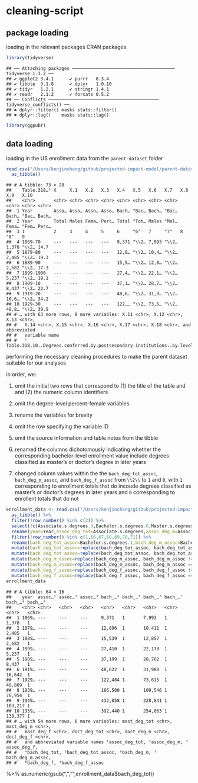 cleaning-script
================

## package loading

loading in the relevant packages CRAN packages.

``` r
library(tidyverse)
```

    ## ── Attaching packages ─────────────────────────────────────── tidyverse 1.3.2 ──
    ## ✔ ggplot2 3.4.1      ✔ purrr   0.3.4 
    ## ✔ tibble  3.1.8      ✔ dplyr   1.0.10
    ## ✔ tidyr   1.2.1      ✔ stringr 1.4.1 
    ## ✔ readr   2.1.2      ✔ forcats 0.5.2 
    ## ── Conflicts ────────────────────────────────────────── tidyverse_conflicts() ──
    ## ✖ dplyr::filter() masks stats::filter()
    ## ✖ dplyr::lag()    masks stats::lag()

``` r
library(ggpubr)
```

## data loading

loading in the US enrollment data from the `parent-dataset` folder

``` r
read.csv("/Users/kenjinchang/github/projected-impact-model/parent-datasets/enrollment_projections.csv") %>%
  as_tibble() 
```

    ## # A tibble: 73 × 20
    ##    Table.318…¹ X     X.1   X.2   X.3   X.4   X.5   X.6   X.7   X.8   X.9   X.10 
    ##    <chr>       <chr> <chr> <chr> <chr> <chr> <chr> <chr> <chr> <chr> <chr> <chr>
    ##  1 Year        Asso… Asso… Asso… Asso… Bach… "Bac… Bach… "Bac… Bach… "Bac… Bach…
    ##  2 Year        Total Males Fema… Perc… Total "Tot… Males "Mal… Fema… "Fem… Perc…
    ##  3 1           2     3     4     5     6     "6"   7     "7"   8     "8"   9    
    ##  4 1869-70     ---   ---   ---   ---   9,371 "\\2… 7,993 "\\2… 1,378 "\\2… 14.7 
    ##  5 1879-80     ---   ---   ---   ---   12,8… "\\2… 10,4… "\\2… 2,485 "\\2… 19.3 
    ##  6 1889-90     ---   ---   ---   ---   15,5… "\\2… 12,8… "\\2… 2,682 "\\2… 17.3 
    ##  7 1899-1900   ---   ---   ---   ---   27,4… "\\2… 22,1… "\\2… 5,237 "\\2… 19.1 
    ##  8 1909-10     ---   ---   ---   ---   37,1… "\\2… 28,7… "\\2… 8,437 "\\2… 22.7 
    ##  9 1919-20     ---   ---   ---   ---   48,6… "\\2… 31,9… "\\2… 16,6… "\\2… 34.2 
    ## 10 1929-30     ---   ---   ---   ---   122,… "\\2… 73,6… "\\2… 48,8… "\\2… 39.9 
    ## # … with 63 more rows, 8 more variables: X.11 <chr>, X.12 <chr>, X.13 <chr>,
    ## #   X.14 <chr>, X.15 <chr>, X.16 <chr>, X.17 <chr>, X.18 <chr>, and abbreviated
    ## #   variable name
    ## #   ¹​Table.318.10..Degrees.conferred.by.postsecondary.institutions..by.level.of.degree.and.sex.of.student..Selected.academic.years..1869.70.through.2031.32

performing the necessary cleaning procedures to make the parent dataset
suitable for our analyses

in order, we:

1.  omit the initial two rows that correspond to (1) the title of the
    table and and (2) the numeric column identifiers

2.  omit the degree-level percent-female variables

3.  rename the variables for brevity

4.  omit the row specifying the variable ID

5.  omit the source information and table notes from the tibble

6.  renamed the columns dichotomously indicating whether the
    corresponding bachelor-level enrollment value include degrees
    classified as master’s or doctor’s degree in later years

7.  changed column values within the the `bach_deg_tot_assoc`,
    `bach_deg_m_assoc`, and `bach_deg_f_assoc` from `\\2\\` to `1` and
    `0`, with `1` corresponding to enrollment totals that do incoude
    degrees classified as master’s or doctor’s degrees in later years
    and `0` corresponding to enrollent totals that do not

``` r
enrollment_data <- read.csv("/Users/kenjinchang/github/projected-impact-model/parent-datasets/enrollment_projections.csv",skip=1) %>%
  as_tibble() %>%
  filter(!row_number() %in% c(2)) %>%
  select(!c(Associate.s.degrees.3,Bachelor.s.degrees.6,Master.s.degrees.3,Doctor.s.degrees.1..3)) %>%
  rename(year=Year,assoc_deg_tot=Associate.s.degrees,assoc_deg_m=Associate.s.degrees.1,assoc_deg_f=Associate.s.degrees.2,bach_deg_tot=Bachelor.s.degrees,bach_deg_m=Bachelor.s.degrees.2,bach_deg_f=Bachelor.s.degrees.4,mast_deg_tot=Master.s.degrees,mast_deg_m=Master.s.degrees.1,mast_deg_f=Master.s.degrees.2,doct_deg_tot=Doctor.s.degrees.1.,doct_deg_m=Doctor.s.degrees.1..1,doct_deg_f=Doctor.s.degrees.1..2) %>%
  filter(!row_number() %in% c(1,66,67,68,69,70,71)) %>%
  rename(bach_deg_tot_assoc=Bachelor.s.degrees.1,bach_deg_m_assoc=Bachelor.s.degrees.3,bach_deg_f_assoc=Bachelor.s.degrees.5) %>%
  mutate(bach_deg_tot_assoc=replace(bach_deg_tot_assoc, bach_deg_tot_assoc != "\\2\\","0")) %>%
  mutate(bach_deg_tot_assoc=replace(bach_deg_tot_assoc, bach_deg_tot_assoc == "\\2\\","1")) %>%
  mutate(bach_deg_m_assoc=replace(bach_deg_m_assoc, bach_deg_m_assoc != "\\2\\","0")) %>%
  mutate(bach_deg_m_assoc=replace(bach_deg_m_assoc, bach_deg_m_assoc == "\\2\\","1")) %>%
  mutate(bach_deg_f_assoc=replace(bach_deg_f_assoc, bach_deg_f_assoc != "\\2\\","0")) %>%
  mutate(bach_deg_f_assoc=replace(bach_deg_f_assoc, bach_deg_f_assoc == "\\2\\","1")) 
enrollment_data 
```

    ## # A tibble: 64 × 16
    ##    year  assoc…¹ assoc…² assoc…³ bach_…⁴ bach_…⁵ bach_…⁶ bach_…⁷ bach_…⁸ bach_…⁹
    ##    <chr> <chr>   <chr>   <chr>   <chr>   <chr>   <chr>   <chr>   <chr>   <chr>  
    ##  1 1869… ---     ---     ---     9,371   1       7,993   1       1,378   1      
    ##  2 1879… ---     ---     ---     12,896  1       10,411  1       2,485   1      
    ##  3 1889… ---     ---     ---     15,539  1       12,857  1       2,682   1      
    ##  4 1899… ---     ---     ---     27,410  1       22,173  1       5,237   1      
    ##  5 1909… ---     ---     ---     37,199  1       28,762  1       8,437   1      
    ##  6 1919… ---     ---     ---     48,622  1       31,980  1       16,642  1      
    ##  7 1929… ---     ---     ---     122,484 1       73,615  1       48,869  1      
    ##  8 1939… ---     ---     ---     186,500 1       109,546 1       76,954  1      
    ##  9 1949… ---     ---     ---     432,058 1       328,841 1       103,217 1      
    ## 10 1959… ---     ---     ---     392,440 1       254,063 1       138,377 1      
    ## # … with 54 more rows, 6 more variables: mast_deg_tot <chr>, mast_deg_m <chr>,
    ## #   mast_deg_f <chr>, doct_deg_tot <chr>, doct_deg_m <chr>, doct_deg_f <chr>,
    ## #   and abbreviated variable names ¹​assoc_deg_tot, ²​assoc_deg_m, ³​assoc_deg_f,
    ## #   ⁴​bach_deg_tot, ⁵​bach_deg_tot_assoc, ⁶​bach_deg_m, ⁷​bach_deg_m_assoc,
    ## #   ⁸​bach_deg_f, ⁹​bach_deg_f_assoc

%\>% as.numeric(gsub(“,”,““,enrollment_data\$bach_deg_tot))
